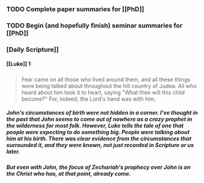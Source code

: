 ### TODO Complete paper summaries for [[PhD]]
### TODO Begin (and hopefully finish) seminar summaries for [[PhD]]
### [Daily Scripture]]
#### [[Luke]] 1
#####
> Fear came on all those who lived around them, and all these things were being talked about throughout the hill country of Judea. All who heard about him took it to heart, saying "What then will this child become?" For, indeed, the Lord's hand was with him.
##### John's circumstances of birth were not hidden in a corner. I've thought in the past that John seems to come out of nowhere as a crazy prophet in the wilderness for most folk. However, Luke tells the tale of one that people were expecting to do something big. People were talking about him at his birth. There was clear evidence from the circumstances that surrounded it, and they were known, not just recorded in Scripture or us later.
##### But even with John, the focus of Zechariah's prophecy over John is on the Christ who has, at that point, already come.
